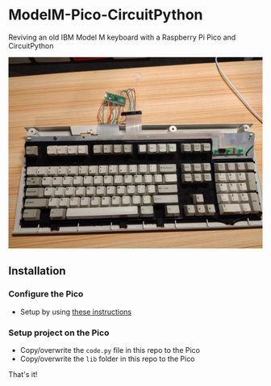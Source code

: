 # ModelM-Pico-CircuitPython

Reviving an old IBM Model M keyboard with a Raspberry Pi Pico and CircuitPython

![Keyboard wired up to the Pico](https://github.com/MasonStooksbury/ModelM-Pico-CircuitPython/blob/main/pictures/keyboard_wired_up.jpg?raw=true)

## Installation


### Configure the Pico
- Setup by using [these instructions](https://learn.adafruit.com/getting-started-with-raspberry-pi-pico-circuitpython/circuitpython)

### Setup project on the Pico
- Copy/overwrite the `code.py` file in this repo to the Pico
- Copy/overwrite the `lib` folder in this repo to the Pico

That's it!